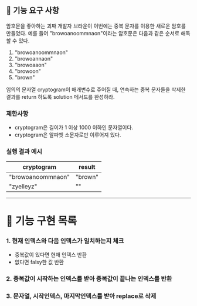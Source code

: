 ## 🚀 기능 요구 사항

암호문을 좋아하는 괴짜 개발자 브라운이 이번에는 중복 문자를 이용한 새로운 암호를 만들었다. 예를 들어 "browoanoommnaon"이라는 암호문은 다음과 같은 순서로 해독할 수 있다.

1. "browoanoommnaon"
2. "browoannaon"
3. "browoaaon"
4. "browoon"
5. "brown"

임의의 문자열 cryptogram이 매개변수로 주어질 때, 연속하는 중복 문자들을 삭제한 결과를 return 하도록 solution 메서드를 완성하라.

### 제한사항

- cryptogram은 길이가 1 이상 1000 이하인 문자열이다.
- cryptogram은 알파벳 소문자로만 이루어져 있다.

### 실행 결과 예시

| cryptogram        | result  |
| ----------------- | ------- |
| "browoanoommnaon" | "brown" |
| "zyelleyz"        | ""      |

---
# 🎯 기능 구현 목록
### 1. 현재 인덱스와 다음 인덱스가 일치하는지 체크
- 중복값이 있다면 현재 인덱스 반환
- 없다면 falsy한 값 반환
### 2. 중복값이 시작하는 인덱스를 받아 중복값이 끝나는 인덱스를 반환 

### 3. 문자열, 시작인덱스, 마지막인덱스를 받아 replace로 삭제
